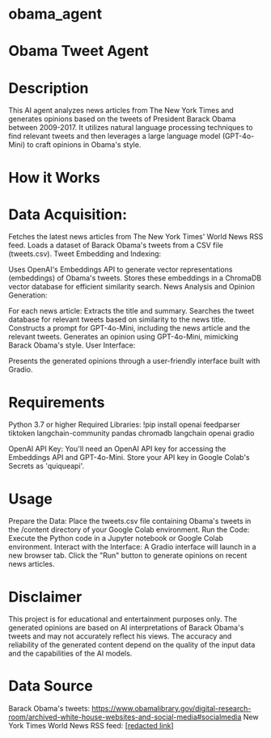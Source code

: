 # obama_agent
# Obama Tweet Agent

# Description
This AI agent analyzes news articles from The New York Times and generates opinions based on the tweets of President Barack Obama between 2009-2017. It utilizes natural language processing techniques to find relevant tweets and then leverages a large language model (GPT-4o-Mini) to craft opinions in Obama's style.

# How it Works
# Data Acquisition:

Fetches the latest news articles from The New York Times' World News RSS feed.
Loads a dataset of Barack Obama's tweets from a CSV file (tweets.csv).
Tweet Embedding and Indexing:

Uses OpenAI's Embeddings API to generate vector representations (embeddings) of Obama's tweets.
Stores these embeddings in a ChromaDB vector database for efficient similarity search.
News Analysis and Opinion Generation:

For each news article:
Extracts the title and summary.
Searches the tweet database for relevant tweets based on similarity to the news title.
Constructs a prompt for GPT-4o-Mini, including the news article and the relevant tweets.
Generates an opinion using GPT-4o-Mini, mimicking Barack Obama's style.
User Interface:

Presents the generated opinions through a user-friendly interface built with Gradio.

# Requirements
Python 3.7 or higher
Required Libraries:
!pip install openai feedparser tiktoken langchain-community pandas chromadb langchain openai gradio 

OpenAI API Key: You'll need an OpenAI API key for accessing the Embeddings API and GPT-4o-Mini. Store your API key in Google Colab's Secrets as 'quiqueapi'.

# Usage
Prepare the Data:
Place the tweets.csv file containing Obama's tweets in the /content directory of your Google Colab environment.
Run the Code:
Execute the Python code in a Jupyter notebook or Google Colab environment.
Interact with the Interface:
A Gradio interface will launch in a new browser tab. Click the "Run" button to generate opinions on recent news articles.

# Disclaimer
This project is for educational and entertainment purposes only.
The generated opinions are based on AI interpretations of Barack Obama's tweets and may not accurately reflect his views.
The accuracy and reliability of the generated content depend on the quality of the input data and the capabilities of the AI models.

# Data Source
Barack Obama's tweets: https://www.obamalibrary.gov/digital-research-room/archived-white-house-websites-and-social-media#socialmedia
New York Times World News RSS feed: [[redacted link]
](https://rss.nytimes.com/services/xml/rss/nyt/World.xml)
